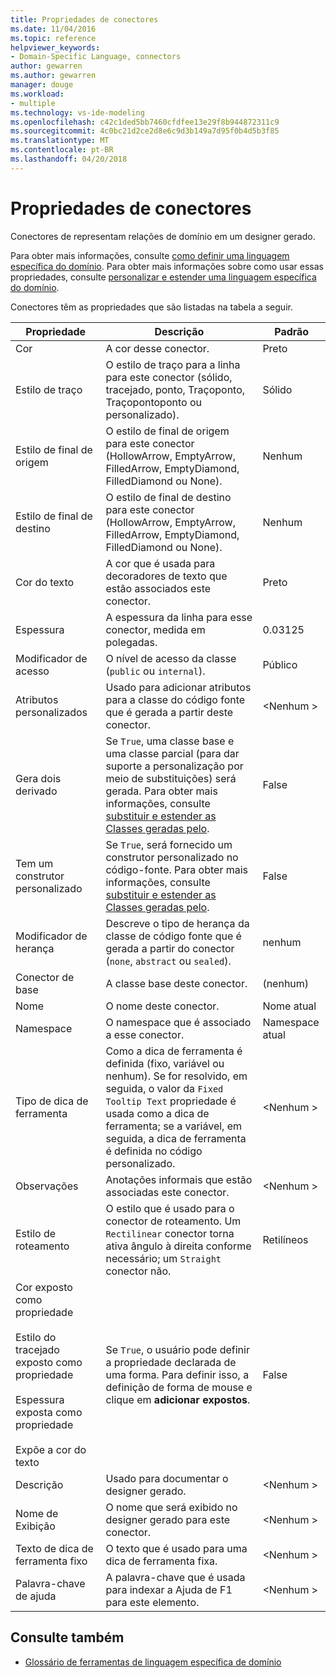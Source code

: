```yaml
---
title: Propriedades de conectores
ms.date: 11/04/2016
ms.topic: reference
helpviewer_keywords:
- Domain-Specific Language, connectors
author: gewarren
ms.author: gewarren
manager: douge
ms.workload:
- multiple
ms.technology: vs-ide-modeling
ms.openlocfilehash: c42c1ded5bb7460cfdfee13e29f8b944872311c9
ms.sourcegitcommit: 4c0bc21d2ce2d8e6c9d3b149a7d95f0b4d5b3f85
ms.translationtype: MT
ms.contentlocale: pt-BR
ms.lasthandoff: 04/20/2018
---
```

# <a name="properties-of-connectors"></a>Propriedades de conectores
Conectores de representam relações de domínio em um designer gerado.

 Para obter mais informações, consulte [como definir uma linguagem específica do domínio](../modeling/how-to-define-a-domain-specific-language.md). Para obter mais informações sobre como usar essas propriedades, consulte [personalizar e estender uma linguagem específica do domínio](../modeling/customizing-and-extending-a-domain-specific-language.md).

 Conectores têm as propriedades que são listadas na tabela a seguir.

|Propriedade|Descrição|Padrão|
|--------------|-----------------|-------------|
|Cor|A cor desse conector.|Preto|
|Estilo de traço|O estilo de traço para a linha para este conector (sólido, tracejado, ponto, Traçoponto, Traçopontoponto ou personalizado).|Sólido|
|Estilo de final de origem|O estilo de final de origem para este conector (HollowArrow, EmptyArrow, FilledArrow, EmptyDiamond, FilledDiamond ou None).|Nenhum|
|Estilo de final de destino|O estilo de final de destino para este conector (HollowArrow, EmptyArrow, FilledArrow, EmptyDiamond, FilledDiamond ou None).|Nenhum|
|Cor do texto|A cor que é usada para decoradores de texto que estão associados este conector.|Preto|
|Espessura|A espessura da linha para esse conector, medida em polegadas.|0.03125|
|Modificador de acesso|O nível de acesso da classe (`public` ou `internal`).|Público|
|Atributos personalizados|Usado para adicionar atributos para a classe do código fonte que é gerada a partir deste conector.|\<Nenhum >|
|Gera dois derivado|Se `True`, uma classe base e uma classe parcial (para dar suporte a personalização por meio de substituições) será gerada. Para obter mais informações, consulte [substituir e estender as Classes geradas pelo](../modeling/overriding-and-extending-the-generated-classes.md).|False|
|Tem um construtor personalizado|Se `True`, será fornecido um construtor personalizado no código-fonte. Para obter mais informações, consulte [substituir e estender as Classes geradas pelo](../modeling/overriding-and-extending-the-generated-classes.md).|False|
|Modificador de herança|Descreve o tipo de herança da classe de código fonte que é gerada a partir do conector (`none`, `abstract` ou `sealed`).|nenhum|
|Conector de base|A classe base deste conector.|(nenhum)|
|Nome|O nome deste conector.|Nome atual|
|Namespace|O namespace que é associado a esse conector.|Namespace atual|
|Tipo de dica de ferramenta|Como a dica de ferramenta é definida (fixo, variável ou nenhum). Se for resolvido, em seguida, o valor da `Fixed Tooltip Text` propriedade é usada como a dica de ferramenta; se a variável, em seguida, a dica de ferramenta é definida no código personalizado.|\<Nenhum >|
|Observações|Anotações informais que estão associadas este conector.|\<Nenhum >|
|Estilo de roteamento|O estilo que é usado para o conector de roteamento. Um `Rectilinear` conector torna ativa ângulo à direita conforme necessário; um `Straight` conector não.|Retilíneos|
|Cor exposto como propriedade<br /><br /> Estilo do tracejado exposto como propriedade<br /><br /> Espessura exposta como propriedade<br /><br /> Expõe a cor do texto|Se `True`, o usuário pode definir a propriedade declarada de uma forma. Para definir isso, a definição de forma de mouse e clique em **adicionar expostos**.|False|
|Descrição|Usado para documentar o designer gerado.|\<Nenhum >|
|Nome de Exibição|O nome que será exibido no designer gerado para este conector.|\<Nenhum >|
|Texto de dica de ferramenta fixo|O texto que é usado para uma dica de ferramenta fixa.|\<Nenhum >|
|Palavra-chave de ajuda|A palavra-chave que é usada para indexar a Ajuda de F1 para este elemento.|\<Nenhum >|

## <a name="see-also"></a>Consulte também

- [Glossário de ferramentas de linguagem específica de domínio](http://msdn.microsoft.com/ca5e84cb-a315-465c-be24-76aa3df276aa)